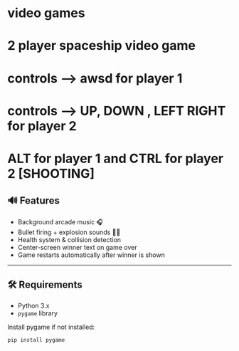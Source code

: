 # video games 
# 2 player spaceship video game 
# controls --> awsd for player 1
# controls --> UP, DOWN , LEFT RIGHT for player 2
# ALT for player 1 and CTRL for player 2 [SHOOTING]

## 🔊 Features

- Background arcade music 🎧
- Bullet firing + explosion sounds 🔫💥
- Health system & collision detection
- Center-screen winner text on game over
- Game restarts automatically after winner is shown

---
## 🛠 Requirements

- Python 3.x
- `pygame` library

Install pygame if not installed:
```bash
pip install pygame
